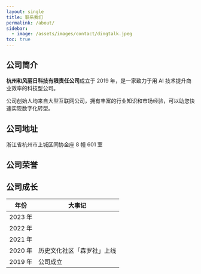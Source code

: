 ```yaml
---
layout: single
title: 联系我们
permalink: /about/
sidebar: 
  - image: /assets/images/contact/dingtalk.jpeg
toc: true
---
```


## 公司简介

**杭州和风丽日科技有限责任公司**成立于 2019 年，是一家致力于用 AI 技术提升商业效率的科技型公司。

公司创始人均来自大型互联网公司，拥有丰富的行业知识和市场经验，可以助您快速实现数字化转型。

## 公司地址

浙江省杭州市上城区同协金座 8 幢 601 室

## 公司荣誉

## 公司成长

年份 | 大事记
--- | ---
2023 年 | 
2022 年 | 
2021 年 | 
2020 年 | 历史文化社区「森罗社」上线
2019 年 | 公司成立
